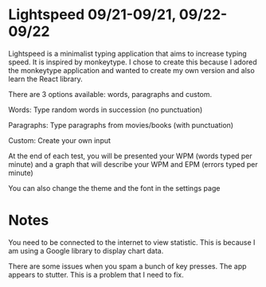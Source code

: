 # Lightspeed 09/21-09/21, 09/22-09/22

Lightspeed is a minimalist typing application that aims to increase typing speed.
It is inspired by monkeytype. I chose to create this because I adored the monkeytype
application and wanted to create my own version and also learn the React library.

There are 3 options available: words, paragraphs and custom.

Words: Type random words in succession (no punctuation)

Paragraphs: Type paragraphs from movies/books (with punctuation)

Custom: Create your own input

At the end of each test, you will be presented your WPM (words typed per minute) and a graph
that will describe your WPM and EPM (errors typed per minute)

You can also change the theme and the font in the settings page

# Notes
You need to be connected to the internet to view statistic. This is because I am using a Google library to display chart data.

There are some issues when you spam a bunch of key presses. The app appears to stutter. This is a problem that I need to fix.

